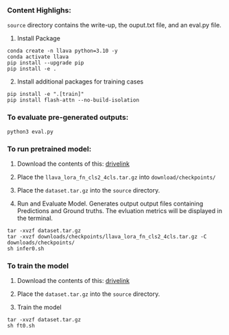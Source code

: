 ### Content Highlighs:
`source` directory contains the write-up, the ouput.txt file, and an eval.py file.

1. Install Package
```Shell
conda create -n llava python=3.10 -y
conda activate llava
pip install --upgrade pip 
pip install -e .
```

2. Install additional packages for training cases
```Shell
pip install -e ".[train]"
pip install flash-attn --no-build-isolation
```
### To evaluate pre-generated outputs:
```Shell
python3 eval.py
```

### To run pretrained model:
1. Download the contents of this: [drivelink](https://drive.google.com/drive/folders/1XUOED7qq13gr3j8FtI8jrsZULMWzE0X0?usp=sharing)

2. Place the `llava_lora_fn_cls2_4cls.tar.gz` into `download/checkpoints/`

3. Place the `dataset.tar.gz` into the `source` directory.

4. Run and Evaluate Model. Generates output output files containing Predictions and Ground truths. The evluation metrics will be displayed in the terminal.
```Shell
tar -xvzf dataset.tar.gz
tar -xvzf downloads/checkpoints/llava_lora_fn_cls2_4cls.tar.gz -C downloads/checkpoints/
sh infer0.sh
```

### To train the model
1. Download the contents of this: [drivelink](https://drive.google.com/drive/folders/1XUOED7qq13gr3j8FtI8jrsZULMWzE0X0?usp=sharing)

2. Place the `dataset.tar.gz` into the `source` directory.

3. Train the model
```Shell
tar -xvzf dataset.tar.gz
sh ft0.sh
```


